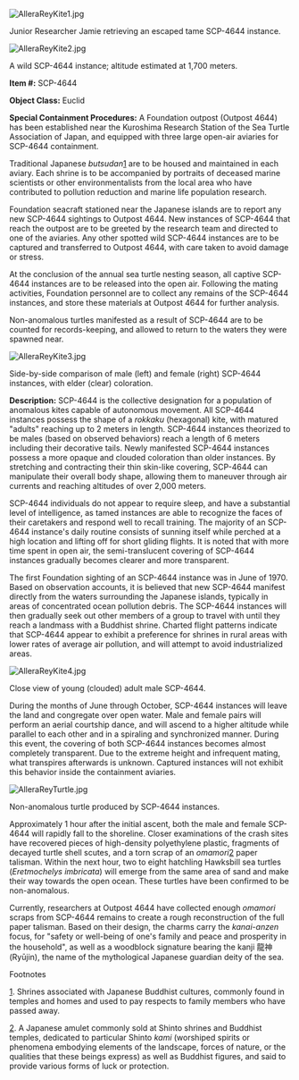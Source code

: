 ![AlleraReyKite1.jpg](http://scp-wiki.wdfiles.com/local--files/scp-4644/AlleraReyKite1.jpg)

Junior Researcher Jamie retrieving an escaped tame SCP-4644 instance.

![AlleraReyKite2.jpg](http://scp-wiki.wdfiles.com/local--files/scp-4644/AlleraReyKite2.jpg)

A wild SCP-4644 instance; altitude estimated at 1,700 meters.

**Item #:** SCP-4644

**Object Class:** Euclid

**Special Containment Procedures:** A Foundation outpost (Outpost 4644) has been established near the Kuroshima Research Station of the Sea Turtle Association of Japan, and equipped with three large open-air aviaries for SCP-4644 containment.

Traditional Japanese _butsudan_[1](javascript:;) are to be housed and maintained in each aviary. Each shrine is to be accompanied by portraits of deceased marine scientists or other environmentalists from the local area who have contributed to pollution reduction and marine life population research.

Foundation seacraft stationed near the Japanese islands are to report any new SCP-4644 sightings to Outpost 4644. New instances of SCP-4644 that reach the outpost are to be greeted by the research team and directed to one of the aviaries. Any other spotted wild SCP-4644 instances are to be captured and transferred to Outpost 4644, with care taken to avoid damage or stress.

At the conclusion of the annual sea turtle nesting season, all captive SCP-4644 instances are to be released into the open air. Following the mating activities, Foundation personnel are to collect any remains of the SCP-4644 instances, and store these materials at Outpost 4644 for further analysis.

Non-anomalous turtles manifested as a result of SCP-4644 are to be counted for records-keeping, and allowed to return to the waters they were spawned near.

![AlleraReyKite3.jpg](http://scp-wiki.wdfiles.com/local--files/scp-4644/AlleraReyKite3.jpg)

Side-by-side comparison of male (left) and female (right) SCP-4644 instances, with elder (clear) coloration.

**Description:** SCP-4644 is the collective designation for a population of anomalous kites capable of autonomous movement. All SCP-4644 instances possess the shape of a _rokkaku_ (hexagonal) kite, with matured "adults" reaching up to 2 meters in length. SCP-4644 instances theorized to be males (based on observed behaviors) reach a length of 6 meters including their decorative tails. Newly manifested SCP-4644 instances possess a more opaque and clouded coloration than older instances. By stretching and contracting their thin skin-like covering, SCP-4644 can manipulate their overall body shape, allowing them to maneuver through air currents and reaching altitudes of over 2,000 meters.

SCP-4644 individuals do not appear to require sleep, and have a substantial level of intelligence, as tamed instances are able to recognize the faces of their caretakers and respond well to recall training. The majority of an SCP-4644 instance's daily routine consists of sunning itself while perched at a high location and lifting off for short gliding flights. It is noted that with more time spent in open air, the semi-translucent covering of SCP-4644 instances gradually becomes clearer and more transparent.

The first Foundation sighting of an SCP-4644 instance was in June of 1970. Based on observation accounts, it is believed that new SCP-4644 manifest directly from the waters surrounding the Japanese islands, typically in areas of concentrated ocean pollution debris. The SCP-4644 instances will then gradually seek out other members of a group to travel with until they reach a landmass with a Buddhist shrine. Charted flight patterns indicate that SCP-4644 appear to exhibit a preference for shrines in rural areas with lower rates of average air pollution, and will attempt to avoid industrialized areas.

![AlleraReyKite4.jpg](http://scp-wiki.wdfiles.com/local--files/scp-4644/AlleraReyKite4.jpg)

Close view of young (clouded) adult male SCP-4644.

During the months of June through October, SCP-4644 instances will leave the land and congregate over open water. Male and female pairs will perform an aerial courtship dance, and will ascend to a higher altitude while parallel to each other and in a spiraling and synchronized manner. During this event, the covering of both SCP-4644 instances becomes almost completely transparent. Due to the extreme height and infrequent mating, what transpires afterwards is unknown. Captured instances will not exhibit this behavior inside the containment aviaries.

![AlleraReyTurtle.jpg](http://scp-wiki.wdfiles.com/local--files/scp-4644/AlleraReyTurtle.jpg)

Non-anomalous turtle produced by SCP-4644 instances.

Approximately 1 hour after the initial ascent, both the male and female SCP-4644 will rapidly fall to the shoreline. Closer examinations of the crash sites have recovered pieces of high-density polyethylene plastic, fragments of decayed turtle shell scutes, and a torn scrap of an _omamori_[2](javascript:;) paper talisman. Within the next hour, two to eight hatchling Hawksbill sea turtles (_Eretmochelys imbricata_) will emerge from the same area of sand and make their way towards the open ocean. These turtles have been confirmed to be non-anomalous.

Currently, researchers at Outpost 4644 have collected enough _omamori_ scraps from SCP-4644 remains to create a rough reconstruction of the full paper talisman. Based on their design, the charms carry the _kanai-anzen_ focus, for "safety or well-being of one's family and peace and prosperity in the household", as well as a woodblock signature bearing the kanji 龍神 (Ryūjin), the name of the mythological Japanese guardian deity of the sea.

Footnotes

[1](javascript:;). Shrines associated with Japanese Buddhist cultures, commonly found in temples and homes and used to pay respects to family members who have passed away.

[2](javascript:;). A Japanese amulet commonly sold at Shinto shrines and Buddhist temples, dedicated to particular Shinto _kami_ (worshiped spirits or phenomena embodying elements of the landscape, forces of nature, or the qualities that these beings express) as well as Buddhist figures, and said to provide various forms of luck or protection.